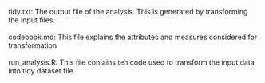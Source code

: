 tidy.txt: The output file of the analysis. This is generated by transforming the input files.<br><br>
codebook.md: This file explains the attributes and measures considered for transformation <br><br>
run_analysis.R: This file contains teh code used to transform the input data into tidy dataset file

